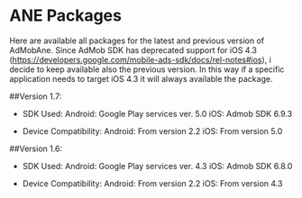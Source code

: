 ANE Packages
=========

Here are available all packages for the latest and previous version of AdMobAne.
Since AdMob SDK has deprecated support for iOS 4.3 (https://developers.google.com/mobile-ads-sdk/docs/rel-notes#ios), i decide to keep available also the previous version.
In this way if a specific application needs to target iOS 4.3 it will always available the package.

##Version 1.7:
- SDK Used:
Android: Google Play services ver. 5.0
iOS: Admob SDK 6.9.3

- Device Compatibility:
Android: From version 2.2
iOS: From version 5.0


##Version 1.6:
- SDK Used:
Android: Google Play services ver. 4.3
iOS: Admob SDK 6.8.0

- Device Compatibility:
Android: From version 2.2
iOS: From version 4.3
